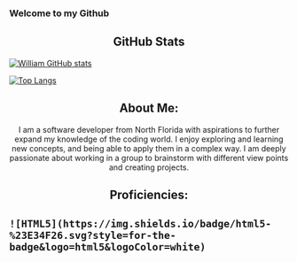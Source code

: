 ### Welcome to my Github




<h2 align="center"> GitHub Stats </h2>

[![William GitHub stats](https://github-readme-stats.vercel.app/api?username=williambennett321)](https://github.com/williambennett321/github-readme-stats)

[![Top Langs](https://github-readme-stats.vercel.app/api/top-langs/?username=williambennett321)](https://github.com/williambennett321/github-readme-stats)

<h2 align="center"> About Me: </h2>

<p align="center"> I am a software developer from North Florida with aspirations to further expand my knowledge of the coding world.
I enjoy exploring and learning new concepts, and being able to apply them in a complex way. I am deeply passionate about working
in a group to brainstorm with different view points and creating projects. </p> 

<h2 align="center"> Proficiencies: <h2>
  
    ![HTML5](https://img.shields.io/badge/html5-%23E34F26.svg?style=for-the-badge&logo=html5&logoColor=white)
  
  
